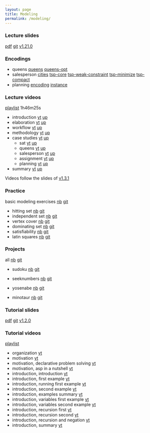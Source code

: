 ```yaml
---
layout: page
title: Modeling
permalink: /modeling/
---
```

### Lecture slides

  [pdf](https://github.com/potassco-asp-course/course/releases/download/v1.21.0/modeling.pdf)
  [git](https://github.com/potassco-asp-course/modeling)
  [v1.21.0](https://github.com/potassco-asp-course/course/releases/tag/v1.21.0)

### Encodings

  * queens
	[queens](https://github.com/potassco-asp-course/course/releases/download/v1.3.1/queens.lp)
	[queens-opt](https://github.com/potassco-asp-course/course/releases/download/v1.3.1/queens-opt.lp)
  * salesperson
  	[cities](https://github.com/potassco-asp-course/course/releases/download/v1.3.1/cities.lp)
  	[tsp-core](https://github.com/potassco-asp-course/course/releases/download/v1.3.1/tsp-core.lp)
	[tsp-weak-constraint](https://github.com/potassco-asp-course/course/releases/download/v1.3.1/tsp-weak-constraint.lp)
	[tsp-minimize](https://github.com/potassco-asp-course/course/releases/download/v1.3.1/tsp-minimize.lp)
	[tsp-compact](https://github.com/potassco-asp-course/course/releases/download/v1.3.1/tsp-compact.lp)
  * planning
	[encoding](https://github.com/potassco-asp-course/course/releases/download/v1.3.1/planning-encoding.lp)
	[instance](https://github.com/potassco-asp-course/course/releases/download/v1.3.1/planning-instance.lp)

### Lecture videos

  [playlist](https://www.youtube.com/playlist?list=PL7DBaibuDD9MUeCOgW6j1N3hxhMOEi002) 1h46m25s

  * introduction
	[yt](https://youtu.be/xuNQF04tqD0)
	[up](https://mediaup.uni-potsdam.de/Play/24088)
  * elaboration
	[yt](https://youtu.be/_is_x-eaFEM)
	[up](https://mediaup.uni-potsdam.de/Play/24097)
  * workflow
	[yt](https://youtu.be/cnvjafmJTVc)
	[up](https://mediaup.uni-potsdam.de/Play/24099)
  * methodology
	[yt](https://youtu.be/7HciHpz1dHo)
	[up](https://mediaup.uni-potsdam.de/Play/24100)
  * case studies
	  [yt](https://youtu.be/j1YPqsdSUxA)
	  [up](https://mediaup.uni-potsdam.de/Play/24628)
	* sat
	  [yt](https://youtu.be/BI7ZzDAO2uY)
	  [up](https://mediaup.uni-potsdam.de/Play/24630)
	* queens
	  [yt](https://youtu.be/EnLHTnAIiss)
	  [up](https://mediaup.uni-potsdam.de/Play/24747)
	* salesperson
	  [yt](https://youtu.be/H6PsxX_mnYk)
	  [up](https://mediaup.uni-potsdam.de/Play/24771)
	* assignment
	  [yt](https://youtu.be/WjwHWoMIydo)
	  [up](https://mediaup.uni-potsdam.de/Play/24790)
	* planning
	  [yt](https://youtu.be/Rn-jPtQjFro)
	  [up](https://mediaup.uni-potsdam.de/Play/24792)
  * summary
	[yt](https://youtu.be/52-LWJO6gTM)
	[up](https://mediaup.uni-potsdam.de/Play/24794)

  Videos follow the slides of [v1.3.1](https://github.com/potassco-asp-course/course/releases/tag/v1.3.1)

### Practice

  basic modeling exercises
  [nb](https://mybinder.org/v2/gh/potassco-asp-course/notebooks/master?urlpath=lab%2Ftree%2Fmodeling)
  [git](https://github.com/potassco-asp-course/notebooks/tree/master/modeling)

  * hitting set
    [nb](https://mybinder.org/v2/gh/potassco-asp-course/notebooks/HEAD?urlpath=lab%2Ftree%2Fmodeling%2F01-hitting.ipynb)
    [git](https://github.com/potassco-asp-course/notebooks/tree/master/modeling/01-hitting.ipynb)
  * independent set
    [nb](https://mybinder.org/v2/gh/potassco-asp-course/notebooks/HEAD?urlpath=lab%2Ftree%2Fmodeling%2F02-independent.ipynb)
    [git](https://github.com/potassco-asp-course/notebooks/tree/master/modeling/02-independent.ipynb)
  * vertex cover
    [nb](https://mybinder.org/v2/gh/potassco-asp-course/notebooks/HEAD?urlpath=lab%2Ftree%2Fmodeling%2F03-cover.ipynb)
    [git](https://github.com/potassco-asp-course/notebooks/tree/master/modeling/03-cover.ipynb)
  * dominating set
    [nb](https://mybinder.org/v2/gh/potassco-asp-course/notebooks/HEAD?urlpath=lab%2Ftree%2Fmodeling%2F04-dominating.ipynb)
    [git](https://github.com/potassco-asp-course/notebooks/tree/master/modeling/04-dominating.ipynb)
  * satisfiability
    [nb](https://mybinder.org/v2/gh/potassco-asp-course/notebooks/HEAD?urlpath=lab%2Ftree%2Fmodeling%2F05-satisfiability.ipynb)
    [git](https://github.com/potassco-asp-course/notebooks/tree/master/modeling/05-satisfiability.ipynb)
  * latin squares
    [nb](https://mybinder.org/v2/gh/potassco-asp-course/notebooks/HEAD?urlpath=lab%2Ftree%2Fmodeling%2F06-latin.ipynb)
    [git](https://github.com/potassco-asp-course/notebooks/tree/master/modeling/06-latin.ipynb)

### Projects

   all
   [nb](https://mybinder.org/v2/gh/potassco-asp-course/notebooks/HEAD?urlpath=lab%2Ftree%2Fprojects)
   [git](https://github.com/potassco-asp-course/notebooks/tree/master/projects)

   * sudoku
   [nb](https://mybinder.org/v2/gh/potassco-asp-course/notebooks/HEAD?urlpath=lab%2Ftree%2Fprojects%2Fsudoku%2Fsudoku.ipynb)
   [git](https://github.com/potassco-asp-course/notebooks/tree/master/projects/sudoku/sudoku.ipynb)

   * seeknumbers
   [nb](https://mybinder.org/v2/gh/potassco-asp-course/notebooks/HEAD?urlpath=lab%2Ftree%2Fprojects%2Fseeknumbers%2Fseeknumbers.ipynb)
   [git](https://github.com/potassco-asp-course/notebooks/tree/master/projects/seeknumbers/seeknumbers.ipynb)

   * yosenabe
   [nb](https://mybinder.org/v2/gh/potassco-asp-course/notebooks/HEAD?urlpath=lab%2Ftree%2Fprojects%2Fyosenabe%2Fyosenabe.ipynb)
   [git](https://github.com/potassco-asp-course/notebooks/tree/master/projects/yosenabe/yosenabe.ipynb)

   * minotaur
   [nb](https://mybinder.org/v2/gh/potassco-asp-course/notebooks/HEAD?urlpath=lab%2Ftree%2Fprojects%2Fminotaur%2Fminotaur.ipynb)
   [git](https://github.com/potassco-asp-course/notebooks/tree/master/projects/minotaur/minotaur.ipynb)

### Tutorial slides

  [pdf](https://github.com/potassco-asp-course/tutorial/releases/download/v1.2.0/tutorial.pdf)
  [git](https://github.com/potassco-asp-course/tutorial)
  [v1.2.0](https://github.com/potassco-asp-course/tutorial/releases/tag/v1.2.0)

### Tutorial videos

  [playlist](https://youtube.com/playlist?list=PL7DBaibuDD9O4I05DiQfilqPUgpClMKYu)

  * organization
	[yt](https://youtu.be/8bCsZgfBonw)
  * motivation
	[yt](https://youtu.be/0nYjm6ZSGv8)
  * motivation, declarative problem solving
	[yt](https://youtu.be/gAOaGs_VjLk)
  * motivation, asp in a nutshell
	[yt](https://youtu.be/y6K7gLbuHhY)
  * introduction, introduction
	[yt](https://youtu.be/iL7SCofdEck)
  * introduction, first example
	[yt](https://youtu.be/kDjmqycSy_o)
  * introduction, running first example
	[yt](https://youtu.be/PXk3xYbmy_s)
  * introduction, second example
	[yt](https://youtu.be/3LeXwEenKDg)
  * introduction, examples summary
	[yt](https://youtu.be/nZ4E8t5ayd8)
  * introduction, variables first example
	[yt](https://youtu.be/VTCujuMaVoA)
  * introduction, variables second example
	[yt](https://youtu.be/X-vD_pPnrVQ)
  * introduction, recursion first
    [yt](https://youtu.be/mp8ruUr9VrQ)
  * introduction, recursion second
    [yt](https://youtu.be/EaWTt-PIgh8)
  * introduction, recursion and negation
    [yt](https://youtu.be/-ySlCvZS0-A)
  * introduction, summary
    [yt](https://youtu.be/vhQXm00W2FE)
